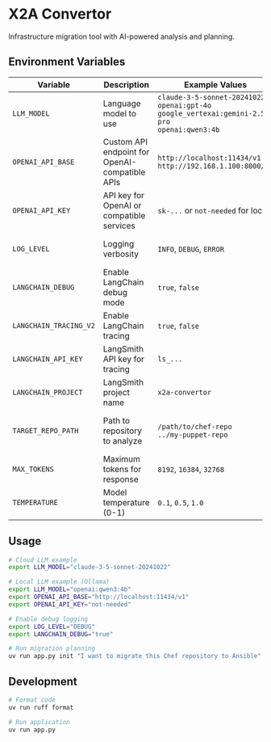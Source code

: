 # X2A Convertor

Infrastructure migration tool with AI-powered analysis and planning.

## Environment Variables

| Variable | Description | Example Values | Required |
|----------|-------------|----------------|----------|
| `LLM_MODEL` | Language model to use | `claude-3-5-sonnet-20241022`<br>`openai:gpt-4o`<br>`google_vertexai:gemini-2.5-pro`<br>`openai:qwen3:4b` | Yes |
| `OPENAI_API_BASE` | Custom API endpoint for OpenAI-compatible APIs | `http://localhost:11434/v1`<br>`http://192.168.1.100:8000/v1` | No |
| `OPENAI_API_KEY` | API key for OpenAI or compatible services | `sk-...` or `not-needed` for local | No |
| `LOG_LEVEL` | Logging verbosity | `INFO`, `DEBUG`, `ERROR` | No (default: INFO) |
| `LANGCHAIN_DEBUG` | Enable LangChain debug mode | `true`, `false` | No |
| `LANGCHAIN_TRACING_V2` | Enable LangChain tracing | `true`, `false` | No |
| `LANGCHAIN_API_KEY` | LangSmith API key for tracing | `ls_...` | No |
| `LANGCHAIN_PROJECT` | LangSmith project name | `x2a-convertor` | No |
| `TARGET_REPO_PATH` | Path to repository to analyze | `/path/to/chef-repo`<br>`../my-puppet-repo` | No (default: current dir) |
| `MAX_TOKENS` | Maximum tokens for response | `8192`, `16384`, `32768` | No (default: 8192) |
| `TEMPERATURE` | Model temperature (0-1) | `0.1`, `0.5`, `1.0` | No (default: 0.1) |

## Usage

```bash
# Cloud LLM example
export LLM_MODEL="claude-3-5-sonnet-20241022"

# Local LLM example (Ollama)
export LLM_MODEL="openai:qwen3:4b"
export OPENAI_API_BASE="http://localhost:11434/v1"
export OPENAI_API_KEY="not-needed"

# Enable debug logging
export LOG_LEVEL="DEBUG"
export LANGCHAIN_DEBUG="true"

# Run migration planning
uv run app.py init "I want to migrate this Chef repository to Ansible"
```

## Development

```bash
# Format code
uv run ruff format

# Run application
uv run app.py
```
